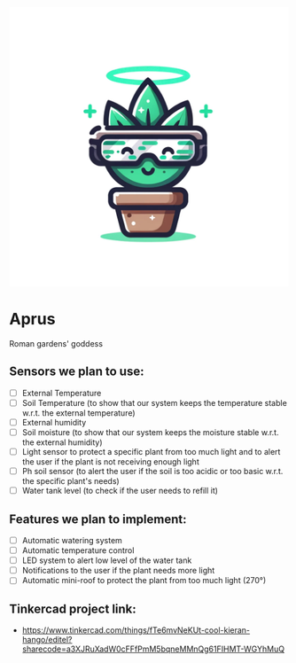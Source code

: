 ![Aprus](aprus.png)

# Aprus
Roman gardens' goddess

## Sensors we plan to use:
- [ ] External Temperature
- [ ] Soil Temperature (to show that our system keeps the temperature stable w.r.t. the external temperature)
- [ ] External humidity
- [ ] Soil moisture (to show that our system keeps the moisture stable w.r.t. the external humidity)
- [ ] Light sensor to protect a specific plant from too much light and to alert the user if the plant is not receiving enough light
- [ ] Ph soil sensor (to alert the user if the soil is too acidic or too basic w.r.t. the specific plant's needs)
- [ ] Water tank level (to check if the user needs to refill it)

## Features we plan to implement:
- [ ] Automatic watering system
- [ ] Automatic temperature control
- [ ] LED system to alert low level of the water tank
- [ ] Notifications to the user if the plant needs more light
- [ ] Automatic mini-roof to protect the plant from too much light (270°)

## Tinkercad project link:
- https://www.tinkercad.com/things/fTe6mvNeKUt-cool-kieran-hango/editel?sharecode=a3XJRuXadW0cFFfPmM5bqneMMnQg61FIHMT-WGYhMuQ


